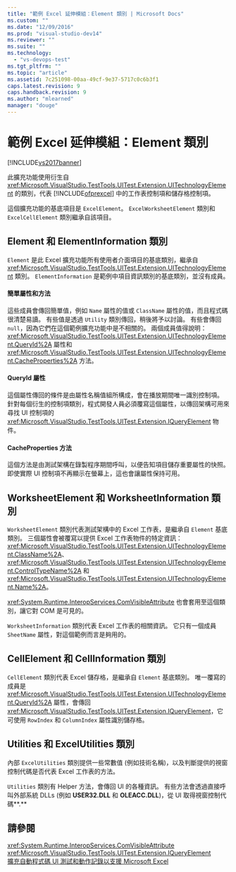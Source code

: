 ```yaml
---
title: "範例 Excel 延伸模組：Element 類別 | Microsoft Docs"
ms.custom: ""
ms.date: "12/09/2016"
ms.prod: "visual-studio-dev14"
ms.reviewer: ""
ms.suite: ""
ms.technology: 
  - "vs-devops-test"
ms.tgt_pltfrm: ""
ms.topic: "article"
ms.assetid: 7c251098-00aa-49cf-9e37-5717c0c6b3f1
caps.latest.revision: 9
caps.handback.revision: 9
ms.author: "mlearned"
manager: "douge"
---
```

# 範例 Excel 延伸模組：Element 類別
[!INCLUDE[vs2017banner](../code-quality/includes/vs2017banner.md)]

此擴充功能使用衍生自 <xref:Microsoft.VisualStudio.TestTools.UITest.Extension.UITechnologyElement> 的類別，代表 [!INCLUDE[ofprexcel](../test/includes/ofprexcel_md.md)] 中的工作表控制項和儲存格控制項。  
  
 這個擴充功能的基底項目是 `ExcelElement`。  `ExcelWorksheetElement` 類別和 `ExcelCellElement` 類別繼承自該項目。  
  
## Element 和 ElementInformation 類別  
 `Element`  是此 Excel 擴充功能所有使用者介面項目的基底類別，繼承自 <xref:Microsoft.VisualStudio.TestTools.UITest.Extension.UITechnologyElement> 類別。  `ElementInformation` 是範例中項目資訊類別的基底類別，並沒有成員。  
  
#### 簡單屬性和方法  
 這些成員會傳回簡單值，例如 `Name` 屬性的值或 `ClassName` 屬性的值，而且程式碼很清楚易讀。  有些值是透過 `Utility` 類別傳回，稍後將予以討論。  有些會傳回 `null`，因為它們在這個範例擴充功能中是不相關的。  兩個成員值得說明：<xref:Microsoft.VisualStudio.TestTools.UITest.Extension.UITechnologyElement.QueryId%2A> 屬性和 <xref:Microsoft.VisualStudio.TestTools.UITest.Extension.UITechnologyElement.CacheProperties%2A> 方法。  
  
#### QueryId 屬性  
 這個屬性傳回的條件是由屬性名稱值組所構成，會在播放期間唯一識別控制項。  針對每個衍生的控制項類別，程式開發人員必須覆寫這個屬性，以傳回架構可用來尋找 UI 控制項的 <xref:Microsoft.VisualStudio.TestTools.UITest.Extension.IQueryElement> 物件。  
  
#### CacheProperties 方法  
 這個方法是由測試架構在錄製程序期間呼叫，以便告知項目儲存重要屬性的快照。  即使實際 UI 控制項不再顯示在螢幕上，這也會讓屬性保持可用。  
  
## WorksheetElement 和 WorksheetInformation 類別  
 `WorksheetElement`  類別代表測試架構中的 Excel 工作表，是繼承自 `Element` 基底類別。  三個屬性會被覆寫以提供 Excel 工作表物件的特定資訊：<xref:Microsoft.VisualStudio.TestTools.UITest.Extension.UITechnologyElement.ClassName%2A>、<xref:Microsoft.VisualStudio.TestTools.UITest.Extension.UITechnologyElement.ControlTypeName%2A> 和 <xref:Microsoft.VisualStudio.TestTools.UITest.Extension.UITechnologyElement.Name%2A>。  
  
 <xref:System.Runtime.InteropServices.ComVisibleAttribute> 也會套用至這個類別，讓它對 COM 是可見的。  
  
 `WorksheetInformation`  類別代表 Excel 工作表的相關資訊。  它只有一個成員 `SheetName` 屬性，對這個範例而言是夠用的。  
  
## CellElement 和 CellInformation 類別  
 `CellElement`  類別代表 Excel 儲存格，是繼承自 `Element` 基底類別。  唯一覆寫的成員是 <xref:Microsoft.VisualStudio.TestTools.UITest.Extension.UITechnologyElement.QueryId%2A> 屬性，會傳回 <xref:Microsoft.VisualStudio.TestTools.UITest.Extension.IQueryElement>，它可使用 `RowIndex` 和 `ColumnIndex` 屬性識別儲存格。  
  
## Utilities 和 ExcelUtilities 類別  
 內部 `ExcelUtilities` 類別提供一些常數值 \(例如技術名稱\)，以及判斷提供的視窗控制代碼是否代表 Excel 工作表的方法。  
  
 `Utilities`  類別有 Helper 方法，會傳回 UI 的各種資訊。  有些方法會透過直接呼叫外部系統 DLLs \(例如 **USER32.DLL** 和 **OLEACC.DLL**\)，從 UI 取得視窗控制代碼**.**  
  
## 請參閱  
 <xref:System.Runtime.InteropServices.ComVisibleAttribute>   
 <xref:Microsoft.VisualStudio.TestTools.UITest.Extension.IQueryElement>   
 [擴充自動程式碼 UI 測試和動作記錄以支援 Microsoft Excel](../test/extending-coded-ui-tests-and-action-recordings-to-support-microsoft-excel.md)